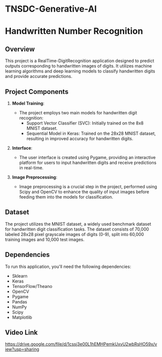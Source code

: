 # TNSDC-Generative-AI

# Handwritten Number Recognition

## Overview

This project is a RealTime-DigitRecognition application designed to predict outputs corresponding to handwritten images of digits. It utilizes machine learning algorithms and deep learning models to classify handwritten digits and provide accurate predictions.

## Project Components

1. **Model Training**: 
   - The project employs two main models for handwritten digit recognition:
     - Support Vector Classifier (SVC): Initially trained on the 8x8 MNIST dataset.
     - Sequential Model in Keras: Trained on the 28x28 MNIST dataset, resulting in improved accuracy for handwritten digits.

2. **Interface**: 
   - The user interface is created using Pygame, providing an interactive platform for users to input handwritten digits and receive predictions in real-time.

3. **Image Preprocessing**:
   - Image preprocessing is a crucial step in the project, performed using Scipy and OpenCV to enhance the quality of input images before feeding them into the models for classification.

## Dataset

The project utilizes the MNIST dataset, a widely used benchmark dataset for handwritten digit classification tasks. The dataset consists of 70,000 labeled 28x28 pixel grayscale images of digits (0-9), split into 60,000 training images and 10,000 test images.

## Dependencies

To run this application, you'll need the following dependencies:

- Sklearn
- Keras
- TensorFlow/Theano
- OpenCV
- Pygame
- Pandas
- NumPy
- Scipy
- Matplotlib

## Video Link
https://drive.google.com/file/d/1cssj3e00L1hEMHPemkUxvU2wbRsHO59x/view?usp=sharing
